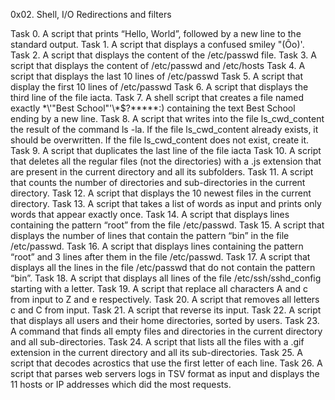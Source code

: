 0x02. Shell, I/O Redirections and filters

Task 0. A script that prints “Hello, World”, followed by a new line to the standard output.
Task 1. A script that displays a confused smiley "(Ôo)'.
Task 2. A script that displays the content of the /etc/passwd file.
Task 3. A script that displays the content of /etc/passwd and /etc/hosts
Task 4. A script that displays the last 10 lines of /etc/passwd
Task 5. A script that display the first 10 lines of /etc/passwd
Task 6. A script that displays the third line of the file iacta.
Task 7. A shell script that creates a file named exactly \*\\'"Best School"\'\\*$\?\*\*\*\*\*:) containing the text Best School ending by a new line.
Task 8. A script that writes into the file ls_cwd_content the result of the command ls -la. If the file ls_cwd_content already exists, it should be overwritten. If the file ls_cwd_content does not exist, create it.
Task 9. A script that duplicates the last line of the file iacta
Task 10. A script that deletes all the regular files (not the directories) with a .js extension that are present in the current directory and all its subfolders.
Task 11. A script that counts the number of directories and sub-directories in the current directory.
Task 12. A script that displays the 10 newest files in the current directory.
Task 13. A script that takes a list of words as input and prints only words that appear exactly once.
Task 14. A script that displays lines containing the pattern “root” from the file /etc/passwd.
Task 15. A script that displays the number of lines that contain the pattern “bin” in the file /etc/passwd.
Task 16. A script that displays lines containing the pattern “root” and 3 lines after them in the file /etc/passwd.
Task 17. A script that displays all the lines in the file /etc/passwd that do not contain the pattern “bin”.
Task 18. A script that displays all lines of the file /etc/ssh/sshd_config starting with a letter.
Task 19. A script that replace all characters A and c from input to Z and e respectively.
Task 20. A script that removes all letters c and C from input.
Task 21. A script that reverse its input.
Task 22. A script that displays all users and their home directories, sorted by users.
Task 23. A command that finds all empty files and directories in the current directory and all sub-directories.
Task 24. A script that lists all the files with a .gif extension in the current directory and all its sub-directories.
Task 25. A script that decodes acrostics that use the first letter of each line.
Task 26. A script that parses web servers logs in TSV format as input and displays the 11 hosts or IP addresses which did the most requests.
